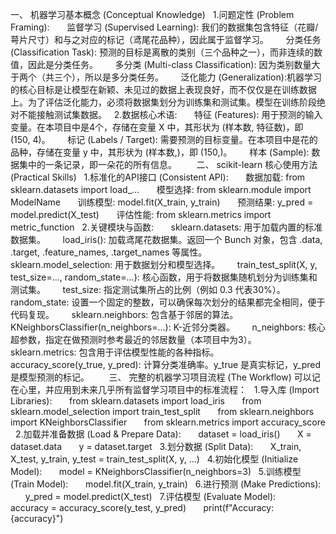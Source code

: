一、 机器学习基本概念 (Conceptual Knowledge)
  1.问题定性 (Problem Framing):
      监督学习 (Supervised Learning): 我们的数据集包含特征（花瓣/萼片尺寸）和与之对应的标记（鸢尾花品种），因此属于监督学习。
      分类任务 (Classification Task): 预测的目标是离散的类别（三个品种之一），而非连续的数值，因此是分类任务。
      多分类 (Multi-class Classification): 因为类别数量大于两个（共三个），所以是多分类任务。
      泛化能力 (Generalization):机器学习的核心目标是让模型在新颖、未见过的数据上表现良好，而不仅仅是在训练数据上。为了评估泛化能力，必须将数据集划分为训练集和测试集。模型在训练阶段绝对不能接触测试集数据。
  2.数据核心术语:
      特征 (Features): 用于预测的输入变量。在本项目中是4个，存储在变量 X 中，其形状为 (样本数, 特征数)，即 (150, 4)。
      标记 (Labels / Target): 需要预测的目标变量。在本项目中是花的品种，存储在变量 y 中，其形状为 (样本数,)，即 (150,)。
      样本 (Sample): 数据集中的一条记录，即一朵花的所有信息。
      
二、 scikit-learn 核心使用方法 (Practical Skills)
  1.标准化的API接口 (Consistent API):
      数据加载: from sklearn.datasets import load_...
      模型选择: from sklearn.module import ModelName
      训练模型: model.fit(X_train, y_train)
      预测结果: y_pred = model.predict(X_test)
      评估性能: from sklearn.metrics import metric_function
  2.关键模块与函数:
      sklearn.datasets: 用于加载内置的标准数据集。
      load_iris(): 加载鸢尾花数据集。返回一个 Bunch 对象，包含 .data, .target, .feature_names, .target_names 等属性。
      sklearn.model_selection: 用于数据划分和模型选择。
      train_test_split(X, y, test_size=..., random_state=...): 核心函数，用于将数据集随机划分为训练集和测试集。
      test_size: 指定测试集所占的比例（例如 0.3 代表30%）。
      random_state: 设置一个固定的整数，可以确保每次划分的结果都完全相同，便于代码复现。
      sklearn.neighbors: 包含基于邻居的算法。
      KNeighborsClassifier(n_neighbors=...): K-近邻分类器。
      n_neighbors: 核心超参数，指定在做预测时参考最近的邻居数量（本项目中为3）。
      sklearn.metrics: 包含用于评估模型性能的各种指标。
      accuracy_score(y_true, y_pred): 计算分类准确率。y_true 是真实标记，y_pred 是模型预测的标记。
      
三、 完整的机器学习项目流程 (The Workflow)
可以记在心里，并应用到未来几乎所有监督学习项目中的标准流程：
  1.导入库 (Import Libraries):
      from sklearn.datasets import load_iris
      from sklearn.model_selection import train_test_split
      from sklearn.neighbors import KNeighborsClassifier
      from sklearn.metrics import accuracy_score
  2.加载并准备数据 (Load & Prepare Data):
      dataset = load_iris()
      X = dataset.data
      y = dataset.target
  3.划分数据 (Split Data):
      X_train, X_test, y_train, y_test = train_test_split(X, y, ...)
  4.初始化模型 (Initialize Model):
      model = KNeighborsClassifier(n_neighbors=3)
  5.训练模型 (Train Model):
      model.fit(X_train, y_train)
  6.进行预测 (Make Predictions):
      y_pred = model.predict(X_test)
  7.评估模型 (Evaluate Model):
      accuracy = accuracy_score(y_test, y_pred)
      print(f"Accuracy: {accuracy}")
